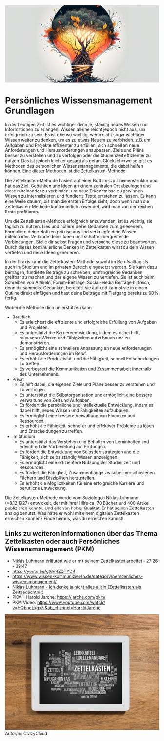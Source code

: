 ![Zettelkasten-Methode hilft, Wissen zu verknüpfen und auszubauen](images/grundlagen.png)

# Persönliches Wissensmanagement Grundlagen

In der heutigen Zeit ist es wichtiger denn je, ständig neues Wissen und Informationen zu erlangen. Wissen alleine reicht jedoch nicht aus, um erfolgreich zu sein. Es ist ebenso wichtig, wenn nicht sogar wichtiger Wissen weiter zu denken, um es zu etwas Neuem zu verbinden.
z.B. um Aufgaben und Projekte effizienter zu erfüllen, sich schnell an neue Anforderungen und Herausforderungen anzupassen, Ziele und Pläne besser zu verstehen und zu verfolgen oder die Studienzeit effizienter zu nutzen.
Das ist jedoch leichter gesagt als getan. Glücklicherweise gibt es Methoden des persönlichen Wissensmanagements, die dabei helfen können. Eine dieser Methoden ist die Zettelkasten-Methode.

Die Zettelkasten-Methode basiert auf einer Bottom-Up Themenstruktur und hat das Ziel, Gedanken und Ideen an einem zentralen Ort abzulegen und diese miteinander zu verbinden, um neue Erkenntnisse zu gewinnen, Wissen zu internalisieren und fundierte Texte entstehen zu lassen. Es kann eine Weile dauern, bis man die ersten Erfolge sieht, doch wenn man die Zettelkasten-Methode kontinuierlich anwendet, wird man von der reichen Ernte profitieren.

Um die Zettelkasten-Methode erfolgreich anzuwenden, ist es wichtig, sie täglich zu nutzen. Lies und notiere deine Gedanken zum gelesenem. Formuliere deine Notizen präzise aus und verknüpfe dein Wissen miteinander. Verbinde deine Ideen und schaffe übergreifende Verbindungen. Stelle dir selbst Fragen und versuche diese zu beantworten. Durch dieses kontinuierliche Denken im Zettelkasten wirst du dein Wissen vertiefen und neue Ideen generieren.

In der Praxis kann die Zettelkasten-Methode sowohl im Berufsalltag als auch im Studium und im privaten Bereich eingesetzt werden. Sie kann dazu beitragen, fundierte Beiträge zu schreiben, umfangreiche Gedanken greifbar zu machen und das eigene Wissen zu vertiefen. Sie ist auch beim Schreiben von Artikeln, Forum-Beiträge, Social-Media Beiträge hilfreich, denn du sammelst Gedanken, bereitest sie auf und kannst sie in einem Outline direkt einfügen und hast deine Beiträge mit Tiefgang bereits zu 90% fertig.

Wobei die Methode dich unterstützen kann
- Beruflich
	- Es erleichtert die effiziente und erfolgreiche Erfüllung von Aufgaben und Projekten.
	- Es unterstützt die Karriereentwicklung, indem es dabei hilft, relevantes Wissen und Fähigkeiten aufzubauen und zu demonstrieren.
	- Es ermöglicht eine schnellere Anpassung an neue Anforderungen und Herausforderungen im Beruf.
	- Es erhöht die Produktivität und die Fähigkeit, schnell Entscheidungen zu treffen.
	- Es verbessert die Kommunikation und Zusammenarbeit innerhalb des Unternehmens.
- Privat
	- Es hilft dabei, die eigenen Ziele und Pläne besser zu verstehen und zu verfolgen.
	- Es unterstützt die Selbstorganisation und ermöglicht eine bessere Verwaltung von Zeit und Aufgaben.
	- Es fördert die persönliche und intellektuelle Entwicklung, indem es dabei hilft, neues Wissen und Fähigkeiten aufzubauen.
	- Es ermöglicht eine bessere Verwaltung von Finanzen und Ressourcen.
	- Es erhöht die Fähigkeit, schneller und effektiver Probleme zu lösen und Entscheidungen zu treffen.
- Im Studium
	- Es unterstützt das Verstehen und Behalten von Lerninhalten und erleichtert die Vorbereitung auf Prüfungen.
	- Es fördert die Entwicklung von Selbstlernstrategien und die Fähigkeit, sich selbstständig Wissen anzueignen.
	- Es ermöglicht eine effizientere Nutzung der Studienzeit und Ressourcen.
	- Es fördert die Fähigkeit, Zusammenhänge zwischen verschiedenen Fächern und Disziplinen herzustellen.
	- Es erhöht die Möglichkeiten für eine erfolgreiche Karriere und berufliche Entwicklung.

Die Zettelkasten-Methode wurde vom Soziologen Niklas Luhmann (\*8.12.1927) entwickelt, der mit ihrer Hilfe ca. 70 Bücher und 400 Artikel publizieren konnte. Und alle von hoher Qualität. Er hat seinen Zettelkasten analog benutzt. Was hätte er wohl mit einem digitalen Zettelkasten erreichen können? Finde heraus, was du erreichen kannst!



## Links zu weiteren Informationen über das Thema Zettelkasten oder auch Persönliches Wissensmanagement (PKM)
* [Niklas Luhmann erläutert wie er mit seinem Zettelkasten arbeitet](https://youtu.be/qRSCKSPMuDc?t=2246) - 27:26 - 39:47
* https://youtu.be/gt6nRZQTYD4
* https://www.wissen-kommunizieren.de/category/persoenliches-wissensmanagement/
* [Niklas Luhmann - Ich denke ja nicht alles allein (Zettelkasten als Zeitgedächtnis)](https://youtu.be/NbncA7bDl70?t=18)
* PKM - Harold Jarche: https://jarche.com/pkm/
* PKM Video: https://www.youtube.com/watch?v=HQbnoLxgx7I&ab_channel=HaroldJarche


![Tablett Zettelkasten](images/Tablet-Zettelkasten.jpeg)
Autor/in: CrazyCloud
<script src="https://giscus.app/client.js"
        data-repo="cogneon/lernos-zettelkasten"
        data-repo-id="R_kgDOI5YY1w"
        data-category="Announcements"
        data-category-id="DIC_kwDOI5YY184CUTx3"
        data-mapping="pathname"
        data-strict="0"
        data-reactions-enabled="1"
        data-emit-metadata="0"
        data-input-position="bottom"
        data-theme="light"
        data-lang="en"
        crossorigin="anonymous"
        async>
</script>
